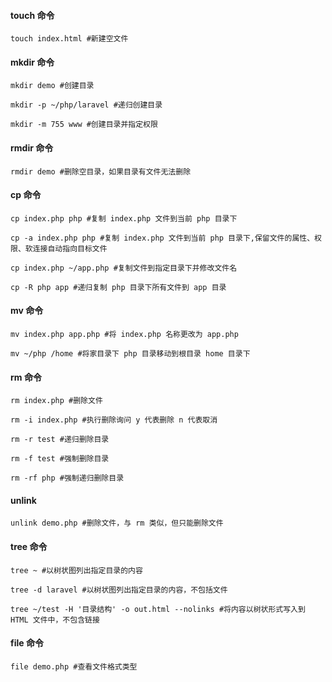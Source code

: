 #### touch 命令

```
touch index.html #新建空文件
```

#### mkdir 命令

```
mkdir demo #创建目录

mkdir -p ~/php/laravel #递归创建目录

mkdir -m 755 www #创建目录并指定权限
```

#### rmdir 命令

```
rmdir demo #删除空目录，如果目录有文件无法删除
```

#### cp 命令

```
cp index.php php #复制 index.php 文件到当前 php 目录下

cp -a index.php php #复制 index.php 文件到当前 php 目录下,保留文件的属性、权限、软连接自动指向目标文件

cp index.php ~/app.php #复制文件到指定目录下并修改文件名

cp -R php app #递归复制 php 目录下所有文件到 app 目录 
```

#### mv 命令

```
mv index.php app.php #将 index.php 名称更改为 app.php

mv ~/php /home #将家目录下 php 目录移动到根目录 home 目录下
```

#### rm 命令

```
rm index.php #删除文件

rm -i index.php #执行删除询问 y 代表删除 n 代表取消

rm -r test #递归删除目录

rm -f test #强制删除目录

rm -rf php #强制递归删除目录
```

#### unlink

```
unlink demo.php #删除文件，与 rm 类似，但只能删除文件
```

#### tree 命令

```
tree ~ #以树状图列出指定目录的内容

tree -d laravel #以树状图列出指定目录的内容，不包括文件

tree ~/test -H '目录结构' -o out.html --nolinks #将内容以树状形式写入到 HTML 文件中，不包含链接
```

#### file 命令

```
file demo.php #查看文件格式类型
```